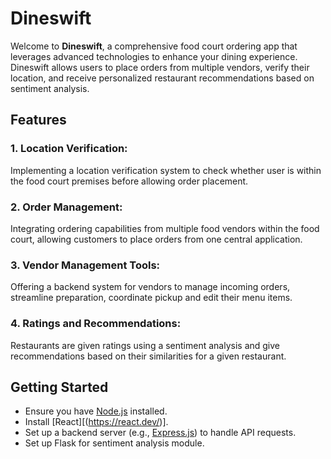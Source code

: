 # Dineswift

Welcome to **Dineswift**, a comprehensive food court ordering app that leverages advanced technologies to enhance your dining experience. Dineswift allows users to place orders from multiple vendors, verify their location, and receive personalized restaurant recommendations based on sentiment analysis.

## Features

### 1. Location Verification: 
Implementing a location verification system to check whether user is within the food court premises before allowing order placement.
### 2. Order Management: 
Integrating ordering capabilities from multiple food vendors within the food court, allowing customers to place orders from one central application.
### 3. Vendor Management Tools: 
Offering a backend system for vendors to manage incoming orders, streamline preparation, coordinate pickup and edit their menu items.
### 4. Ratings and Recommendations: 
Restaurants are given ratings using a sentiment analysis and give recommendations based on their similarities for a given restaurant.

## Getting Started
- Ensure you have [Node.js](https://nodejs.org/) installed.
- Install [React][(https://react.dev/)].
- Set up a backend server (e.g., [Express.js](https://expressjs.com/)) to handle API requests.
- Set up Flask for sentiment analysis module.

